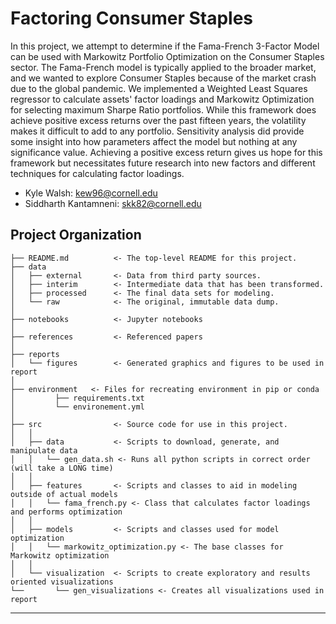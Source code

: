 Factoring Consumer Staples
==============================

In this project, we attempt to determine if the Fama-French 3-Factor Model can be used with Markowitz Portfolio
Optimization on the Consumer Staples sector. The Fama-French model is typically applied to the broader market, and we
wanted to explore Consumer Staples because of the market crash due to the global pandemic. We implemented a Weighted
Least Squares regressor to calculate assets' factor loadings and Markowitz Optimization for selecting maximum Sharpe
Ratio portfolios. While this framework does achieve positive excess returns over the past fifteen years, the volatility
makes it difficult to add to any portfolio. Sensitivity analysis did provide some insight into how parameters affect the
model but nothing at any significance value. Achieving a positive excess return gives us hope for this framework but
necessitates future research into new factors and different techniques for calculating factor loadings.

- Kyle Walsh: [kew96@cornell.edu](mailto:kew96@cornell.edu?Subject=Factoring%20Consumer%20Staples%Project)
- Siddharth Kantamneni: [skk82@cornell.edu](mailto:skk82@cornell.edu?Subject=Factoring%20Consumer%20Staples%Project)

Project Organization
------------

    ├── README.md          <- The top-level README for this project.
    ├── data
    │   ├── external       <- Data from third party sources.
    │   ├── interim        <- Intermediate data that has been transformed.
    │   ├── processed      <- The final data sets for modeling.
    │   └── raw            <- The original, immutable data dump.
    │
    ├── notebooks          <- Jupyter notebooks
    │
    ├── references         <- Referenced papers
    │
    ├── reports
    │   └── figures        <- Generated graphics and figures to be used in report
    │
    ├── environment   <- Files for recreating environment in pip or conda
    │         ├── requirements.txt
    │         └── environement.yml
    │
    ├── src                <- Source code for use in this project.
    │   │
    │   ├── data           <- Scripts to download, generate, and manipulate data
    │   │   └── gen_data.sh <- Runs all python scripts in correct order (will take a LONG time)
    │   │
    │   ├── features       <- Scripts and classes to aid in modeling outside of actual models
    │   │   └── fama_french.py <- Class that calculates factor loadings and performs optimization
    │   │
    │   ├── models         <- Scripts and classes used for model optimization
    │   │   └── markowitz_optimization.py <- The base classes for Markowitz optimization
    │   │
    │   └── visualization  <- Scripts to create exploratory and results oriented visualizations
    └──       └── gen_visualizations <- Creates all visualizations used in report

--------
